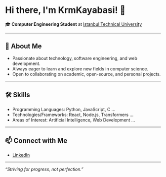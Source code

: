 # Hi there, I'm KrmKayabasi! 👋

🎓 **Computer Engineering Student** at [Istanbul Technical University](https://www.itu.edu.tr/)

---

## 🚀 About Me

- Passionate about technology, software engineering, and web development.
- Always eager to learn and explore new fields in computer science.
- Open to collaborating on academic, open-source, and personal projects.

---

## 🛠️ Skills

- Programming Languages: Python, JavaScript, C ...
- Technologies/Frameworks: React, Node.js, Transformers ...
- Areas of Interest: Artificial Intelligence, Web Development ...

---

## 📫 Connect with Me

- [LinkedIn](YOUR_LINKEDIN_URL_HERE)

---

*“Striving for progress, not perfection.”*

